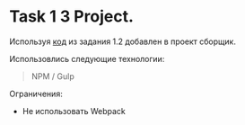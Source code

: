 # Task 1 3 Project.

Используя [код](https://github.com/Dazzermax/Digital-Design-Tasks/tree/1.2responsive) из задания 1.2 добавлен в проект сборщик.

Использовлись следующие технологии: 

> NPM / Gulp

Ограничения:
* Не использовать Webpack





